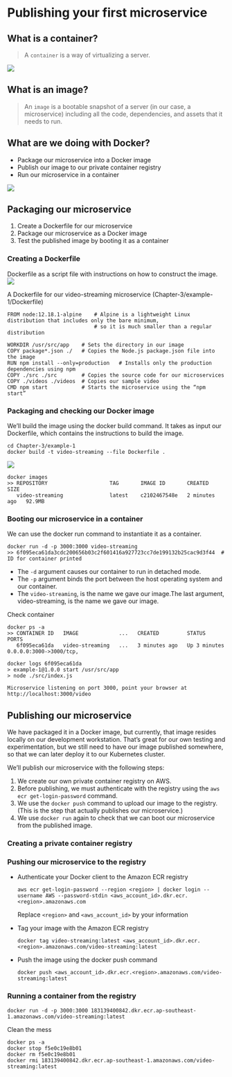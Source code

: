 # Publishing your first microservice
## What is a container?
> A `container` is a way of virtualizing a server.

![](../imgs/containers.jpg)

## What is an image?
> An `image` is a bootable snapshot of a server (in our case, a microservice) including all the code, dependencies, and assets that it needs to run.

## What are we doing with Docker?
- Package our microservice into a Docker image
- Publish our image to our private container registry
- Run our microservice in a container

![](../imgs/docker-images.jpg)

## Packaging our microservice
1. Create a Dockerfile for our microservice
2. Package our microservice as a Docker image
3. Test the published image by booting it as a container

### Creating a Dockerfile
Dockerfile as a script file with instructions on how to construct the image.
![](../imgs/dockerfile.jpg)

A Dockerfile for our video-streaming microservice (Chapter-3/example-1/Dockerfile)
```
FROM node:12.18.1-alpine    # Alpine is a lightweight Linux distribution that includes only the bare minimum, 
                            # so it is much smaller than a regular distribution

WORKDIR /usr/src/app    # Sets the directory in our image
COPY package*.json ./   # Copies the Node.js package.json file into the image
RUN npm install --only=production   # Installs only the production dependencies using npm
COPY ./src ./src        # Copies the source code for our microservices
COPY ./videos ./videos  # Copies our sample video
CMD npm start           # Starts the microservice using the “npm start”
```
### Packaging and checking our Docker image
We’ll build the image using the docker build command. It takes as input our Dockerfile, which contains the instructions to build the image.

```
cd Chapter-3/example-1
docker build -t video-streaming --file Dockerfile .
```
![](../imgs/docker-build.jpg)

```
docker images
>> REPOSITORY                    TAG       IMAGE ID       CREATED         SIZE
   video-streaming               latest    c2102467548e   2 minutes ago   92.9MB
```

###  Booting our microservice in a container
We can use the docker run command to instantiate it as a container.
```
docker run -d -p 3000:3000 video-streaming
>> 6f095eca61da3cdc200656b03c2f601416a927723cc7de199132b25cac9d3f44  # ID for container printed
```

- The `-d` argument causes our container to run in detached mode. 
- The `-p` argument binds the port between the host operating system and our container.
- The `video-streaming`, is the name we gave our image.The last argument, video-streaming, is the name we gave our image.

Check container
```
docker ps -a
>> CONTAINER ID   IMAGE             ...   CREATED         STATUS                       PORTS    
   6f095eca61da   video-streaming   ...   3 minutes ago   Up 3 minutes   0.0.0.0:3000->3000/tcp, 

docker logs 6f095eca61da
> example-1@1.0.0 start /usr/src/app
> node ./src/index.js

Microservice listening on port 3000, point your browser at http://localhost:3000/video
```

##  Publishing our microservice
We have packaged it in a Docker image, but currently, that image resides locally on
our development workstation. That’s great for our own testing and experimentation,
but we still need to have our image published somewhere, so that we can later deploy it to our Kubernetes cluster.

We’ll publish our microservice with the following steps:
1. We create our own private container registry on AWS.
2. Before publishing, we must authenticate with the registry using the `aws ecr get-login-password` command.
3. We use the `docker push` command to upload our image to the registry. (This is
the step that actually publishes our microservice.)
4. We use `docker run` again to check that we can boot our microservice from the
published image.

###  Creating a private container registry

###  Pushing our microservice to the registry
- Authenticate your Docker client to the Amazon ECR registry
    ```
    aws ecr get-login-password --region <region> | docker login --username AWS --password-stdin <aws_account_id>.dkr.ecr.<region>.amazonaws.com
    ```
    Replace `<region>` and `<aws_account_id>` by your information

- Tag your image with the Amazon ECR registry
    ```
    docker tag video-streaming:latest <aws_account_id>.dkr.ecr.<region>.amazonaws.com/video-streaming:latest
    ```

- Push the image using the docker push command
    ```
    docker push <aws_account_id>.dkr.ecr.<region>.amazonaws.com/video-streaming:latest
    ```

### Running a container from the registry
```
docker run -d -p 3000:3000 183139400842.dkr.ecr.ap-southeast-1.amazonaws.com/video-streaming:latest
```
Clean the mess
```
docker ps -a
docker stop f5e0c19e8b01
docker rm f5e0c19e8b01
docker rmi 183139400842.dkr.ecr.ap-southeast-1.amazonaws.com/video-streaming:latest
```